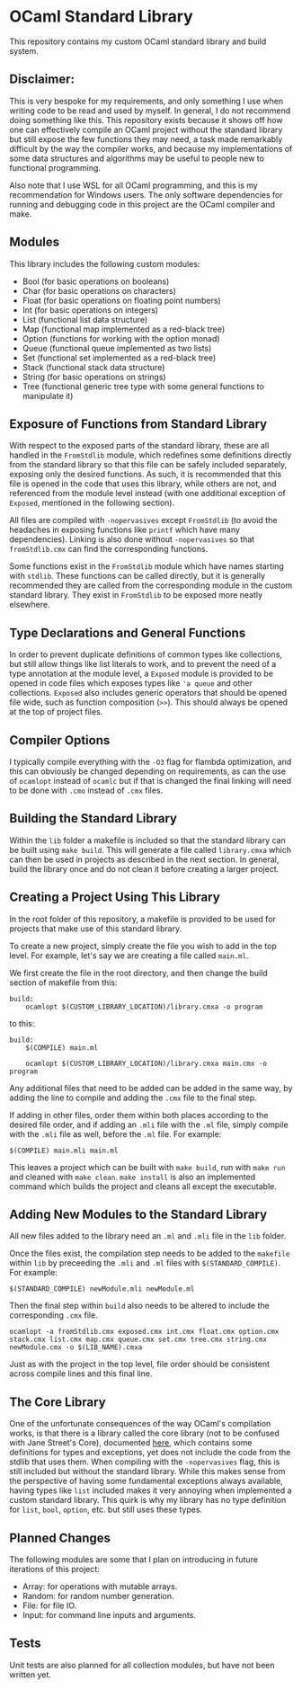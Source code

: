 # OCaml Standard Library

This repository contains my custom OCaml standard library and build system.

## Disclaimer:

This is very bespoke for my requirements, and only something I use when writing code to be read and used by myself. In general, I do not recommend doing something like this. This repository exists because it shows off how one can effectively compile an OCaml project without the standard library but still expose the few functions they may need, a task made remarkably difficult by the way the compiler works, and because my implementations of some data structures and algorithms may be useful to people new to functional programming.

Also note that I use WSL for all OCaml programming, and this is my recommendation for Windows users. The only software dependencies for running and debugging code in this project are the OCaml compiler and make.

## Modules

This library includes the following custom modules:

- Bool (for basic operations on booleans)
- Char (for basic operations on characters)
- Float (for basic operations on floating point numbers)
- Int (for basic operations on integers)
- List (functional list data structure)
- Map (functional map implemented as a red-black tree)
- Option (functions for working with the option monad)
- Queue (functional queue implemented as two lists)
- Set (functional set implemented as a red-black tree)
- Stack (functional stack data structure)
- String (for basic operations on strings)
- Tree (functional generic tree type with some general functions to manipulate it)

## Exposure of Functions from Standard Library

With respect to the exposed parts of the standard library, these are all handled in the `FromStdlib` module, which redefines some definitions directly from the standard library so that this file can be safely included separately, exposing only the desired functions. As such, it is recommended that this file is opened in the code that uses this library, while others are not, and referenced from the module level instead (with one additional exception of `Exposed`, mentioned in the following section).

All files are compiled with `-nopervasives` except `FromStdlib` (to avoid the headaches in exposing functions like `printf` which have many dependencies). Linking is also done without `-nopervasives` so that `fromStdlib.cmx` can find the corresponding functions.

Some functions exist in the `FromStdlib` module which have names starting with `stdlib`. These functions can be called directly, but it is generally recommended they are called from the corresponding module in the custom standard library. They exist in `FromStdlib` to be exposed more neatly elsewhere.

## Type Declarations and General Functions

In order to prevent duplicate definitions of common types like collections, but still allow things like list literals to work, and to prevent the need of a type annotation at the module level, a `Exposed` module is provided to be opened in code files which exposes types like `'a queue` and other collections. `Exposed` also includes generic operators that should be opened file wide, such as function composition (`>>`). This should always be opened at the top of project files.

## Compiler Options

I typically compile everything with the `-O3` flag for flambda optimization, and this can obviously be changed depending on requirements, as can the use of `ocamlopt` instead of `ocamlc` but if that is changed the final linking will need to be done with `.cmo` instead of `.cmx` files.

## Building the Standard Library

Within the `lib` folder a makefile is included so that the standard library can be built using `make build`. This will generate a file called `library.cmxa` which can then be used in projects as described in the next section. In general, build the library once and do not clean it before creating a larger project.

## Creating a Project Using This Library

In the root folder of this repository, a makefile is provided to be used for projects that make use of this standard library.

To create a new project, simply create the file you wish to add in the top level. For example, let's say we are creating a file called `main.ml`.

We first create the file in the root directory, and then change the build section of makefile from this:

```
build:
	ocamlopt $(CUSTOM_LIBRARY_LOCATION)/library.cmxa -o program
```

to this:

```
build:
    $(COMPILE) main.ml

	ocamlopt $(CUSTOM_LIBRARY_LOCATION)/library.cmxa main.cmx -o program
```

Any additional files that need to be added can be added in the same way, by adding the line to compile and adding the `.cmx` file to the final step.

If adding in other files, order them within both places according to the desired file order, and if adding an `.mli` file with the `.ml` file, simply compile with the `.mli` file as well, before the `.ml` file. For example:

```
$(COMPILE) main.mli main.ml
```

This leaves a project which can be built with `make build`, run with `make run` and cleaned with `make clean`. `make install` is also an implemented command which builds the project and cleans all except the executable.


## Adding New Modules to the Standard Library

All new files added to the library need an `.ml` and `.mli` file in the `lib` folder.

Once the files exist, the compilation step needs to be added to the `makefile` within `lib` by preceeding the `.mli` and `.ml` files with `$(STANDARD_COMPILE)`. For example:

```
$(STANDARD_COMPILE) newModule.mli newModule.ml
```

Then the final step within `build` also needs to be altered to include the corresponding `.cmx` file.

```
ocamlopt -a fromStdlib.cmx exposed.cmx int.cmx float.cmx option.cmx stack.cmx list.cmx map.cmx queue.cmx set.cmx tree.cmx string.cmx newModule.cmx -o $(LIB_NAME).cmxa
```

Just as with the project in the top level, file order should be consistent across compile lines and this final line.

## The Core Library

One of the unfortunate consequences of the way OCaml's compilation works, is that there is a library called the core library (not to be confused with Jane Street's Core), documented [here](https://ocaml.org/manual/core.html), which contains some definitions for types and exceptions, yet does not include the code from the stdlib that uses them. When compiling with the `-nopervasives` flag, this is still included but without the standard library. While this makes sense from the perspective of having some fundamental exceptions always available, having types like `list` included makes it very annoying when implemented a custom standard library. This quirk is why my library has no type definition for `list`, `bool`, `option`, etc. but still uses these types.

## Planned Changes

The following modules are some that I plan on introducing in future iterations of this project:

- Array: for operations with mutable arrays.
- Random: for random number generation.
- File: for file IO.
- Input: for command line inputs and arguments.

## Tests

Unit tests are also planned for all collection modules, but have not been written yet.
